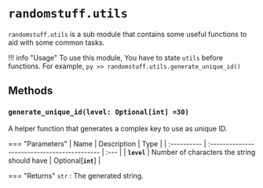 # `randomstuff.utils`
`randomstuff.utils` is a sub module that contains some useful functions to aid with some common tasks.

!!! info "Usage"
    To use this module, You have to state `utils` before functions. For example,
    ```py
    >> randomstuff.utils.generate_unique_id()
    ``` 

## Methods

### **`generate_unique_id(level: Optional[int] =30)`**
A helper function that generates a complex key to use as unique ID.

=== "Parameters"
    | Name        | Description                                  | Type | 
    | :---------- | :------------------------------------------- | :--- |
    | **`level`**     | Number of characters the string should have  | Optional[**`int`**]     |

=== "Returns"
    `str` : The generated string.
